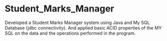 # Student_Marks_Manager
Developed a Student Marks Manager system using Java and My SQL Database (jdbc connectivity). And applied basic ACID properties of the MY SQL on the data and the operations performed in the program. 
